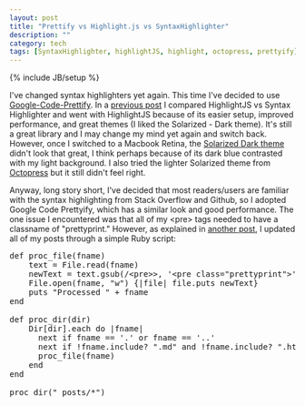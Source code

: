 ```yaml
---
layout: post
title: "Prettify vs Highlight.js vs SyntaxHighlighter"
description: ""
category: tech
tags: [SyntaxHighlighter, highlightJS, highlight, octopress, prettyify]
---
```

{% include JB/setup %}

I've changed syntax highlighters yet again. This time I've decided to use [Google-Code-Prettify](https://code.google.com/p/google-code-prettify/).
In a [previous post](/tech/2013/06/23/highlightjs-vs-syntaxhighlighter/) I compared HighlightJS vs Syntax Highlighter
and went with HighlightJS because of its easier setup, improved performance, and great themes (I liked the Solarized - Dark theme).
It's still a great library and I may change my mind yet again and switch back. However, once I switched
to a Macbook Retina, the [Solarized Dark theme](http://design4.minh.io/tech/2013/06/23/highlightjs-vs-syntaxhighlighter/) didn't look that great, I think perhaps because of its dark blue contrasted
with my light background. I also tried the lighter Solarized theme from [Octopress](http://octopress.org/docs/plugins/codeblock/)
but it still didn't feel right.

Anyway, long story short, I've decided that most readers/users are familiar with the syntax highlighting from Stack
Overflow and Github, so I adopted Google Code Prettyify, which has a similar look and good performance. The one issue
I encountered was that all of my &lt;pre&gt; tags needed to have a classname of "prettyprint." However, as explained
in [another post](tech/2014/01/29/regex-and-scripting-ftw/), I updated all of my posts through a simple Ruby script:

<pre class="prettyprint">
def proc_file(fname)
	text = File.read(fname)
	newText = text.gsub(/&lt;pre>&gt;, '&lt;pre class="prettyprint"&gt;')
	File.open(fname, "w") {|file| file.puts newText}
	puts "Processed " + fname
end

def proc_dir(dir)
	Dir[dir].each do |fname|
	  next if fname == '.' or fname == '..'
	  next if !fname.include? ".md" and !fname.include? ".html"
	  proc_file(fname)
	end
end

proc_dir("_posts/*")
</pre>

